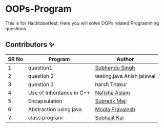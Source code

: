 # OOPs-Program
This is for Hacktoberfest, Here you will solve OOPs related Programming questions.

## Contributors ✨

| SR No   | Program | Author  |
| ----- | -------- | -------- |
| 1 | question1 | [Subhendu Singh](https://github.com/Neautrino) |
| 2 | question 2 | testing.java Anish jaiswal |
| 3 | question 3 | harsh Thakur |
| 4 | Use of Inheritance in C++ | [Nafisha Aslam](https://github.com/Nafisha08)
| 5 | Encapsulation | [Supratik Maji](https://github.com/Supratimaji) 
| 6 | Abstraction using java    | [Moola Pravalesh](https://github.com/MoolaPravalesh19) |
| 7 | class program             | [Subhajit Kar ](https://github.com/Subhajitkar2003) |
